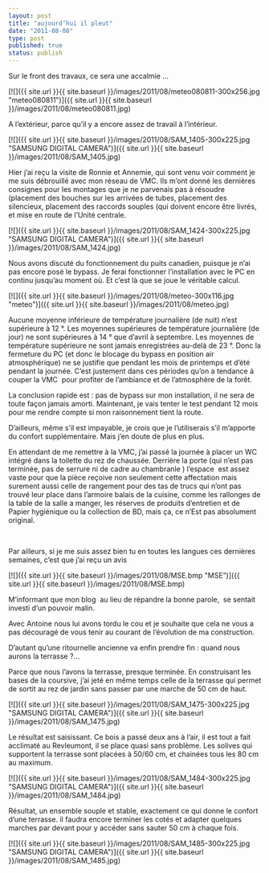 ```yaml
---
layout: post
title: "aujourd’hui il pleut"
date: "2011-08-08"
type: post
published: true
status: publish
---
```


Sur le front des travaux, ce sera une accalmie …

[![]({{ site.url }}{{ site.baseurl }}/images/2011/08/meteo080811-300x256.jpg "meteo080811")]({{ site.url }}{{ site.baseurl }}/images/2011/08/meteo080811.jpg)

A l’extérieur, parce qu’il y a encore assez de travail à l’intérieur.

[![]({{ site.url }}{{ site.baseurl }}/images/2011/08/SAM_1405-300x225.jpg "SAMSUNG DIGITAL CAMERA")]({{ site.url }}{{ site.baseurl }}/images/2011/08/SAM_1405.jpg)

Hier j’ai reçu la visite de Ronnie et Annemie, qui sont venu voir comment je me suis débrouillé avec mon réseau de VMC. Ils m’ont donné les dernières consignes pour les montages que je ne parvenais pas à résoudre (placement des bouches sur les arrivées de tubes, placement des silencieux, placement des raccords souples (qui doivent encore être livrés, et mise en route de l’Unité centrale.

[![]({{ site.url }}{{ site.baseurl }}/images/2011/08/SAM_1424-300x225.jpg "SAMSUNG DIGITAL CAMERA")]({{ site.url }}{{ site.baseurl }}/images/2011/08/SAM_1424.jpg)

Nous avons discuté du fonctionnement du puits canadien, puisque je n’ai pas encore posé le bypass. Je ferai fonctionner l’installation avec le PC en continu jusqu’au moment où. Et c’est là que se joue le véritable calcul.

[![]({{ site.url }}{{ site.baseurl }}/images/2011/08/meteo-300x116.jpg "meteo")]({{ site.url }}{{ site.baseurl }}/images/2011/08/meteo.jpg)

Aucune moyenne inférieure de température journalière (de nuit) n’est supérieure à 12 °. Les moyennes supérieures de température journalière (de jour) ne sont supérieures à 14 ° que d’avril à septembre. Les moyennes de température supérieure ne sont jamais enregistrées au-delà de 23 °. Donc la fermeture du PC (et donc le blocage du bypass en position air atmosphérique) ne se justifie que pendant les mois de printemps et d’été pendant la journée. C’est justement dans ces périodes qu’on a tendance à couper la VMC  pour profiter de l’ambiance et de l’atmosphère de la forêt.

La conclusion rapide est : pas de bypass sur mon installation, il ne sera de toute façon jamais amorti. Maintenant, je vais tenter le test pendant 12 mois pour me rendre compte si mon raisonnement tient la route.

D’ailleurs, même s’il est impayable, je crois que je l’utiliserais s’il m’apporte du confort supplémentaire. Mais j’en doute de plus en plus.

En attendant de me remettre à la VMC, j’ai passé la journée à placer un WC intégré dans la toilette du rez de chaussée. Derrière la porte (qui n’est pas terminée, pas de serrure ni de cadre au chambranle ) l’espace  est assez vaste pour que la pièce reçoive non seulement cette affectation mais surement aussi celle de rangement pour des tas de trucs qui n’ont pas trouvé leur place dans l’armoire balais de la cuisine, comme les rallonges de la table de la salle a manger, les réserves de produits d’entretien et de Papier hygiénique ou la collection de BD, mais ça, ce n’Est pas absolument original.

 

Par ailleurs, si je me suis assez bien tu en toutes les langues ces dernières semaines, c’est que j’ai reçu un avis

[![]({{ site.url }}{{ site.baseurl }}/images/2011/08/MSE.bmp "MSE")]({{ site.url }}{{ site.baseurl }}/images/2011/08/MSE.bmp)

M’informant que mon blog  au lieu de répandre la bonne parole,  se sentait investi d’un pouvoir malin.

Avec Antoine nous lui avons tordu le cou et je souhaite que cela ne vous a pas découragé de vous tenir au courant de l’évolution de ma construction.

D’autant qu’une ritournelle ancienne va enfin prendre fin : quand nous aurons la terrasse ?...

Parce que nous l’avons la terrasse, presque terminée. En construisant les bases de la coursive, j’ai jeté en même temps celle de la terrasse qui permet de sortit au rez de jardin sans passer par une marche de 50 cm de haut.

[![]({{ site.url }}{{ site.baseurl }}/images/2011/08/SAM_1475-300x225.jpg "SAMSUNG DIGITAL CAMERA")]({{ site.url }}{{ site.baseurl }}/images/2011/08/SAM_1475.jpg)

Le résultat est saisissant. Ce bois a passé deux ans à l’air, il est tout a fait acclimaté au Revleumont, il se place quasi sans problème. Les solives qui supportent la terrasse sont placées à 50/60 cm, et chainées tous les 80 cm au maximum.

[![]({{ site.url }}{{ site.baseurl }}/images/2011/08/SAM_1484-300x225.jpg "SAMSUNG DIGITAL CAMERA")]({{ site.url }}{{ site.baseurl }}/images/2011/08/SAM_1484.jpg)

Résultat, un ensemble souple et stable, exactement ce qui donne le confort d’une terrasse. il faudra encore terminer les cotés et adapter quelques marches par devant pour y accéder sans sauter 50 cm à chaque fois.

[![]({{ site.url }}{{ site.baseurl }}/images/2011/08/SAM_1485-300x225.jpg "SAMSUNG DIGITAL CAMERA")]({{ site.url }}{{ site.baseurl }}/images/2011/08/SAM_1485.jpg)

